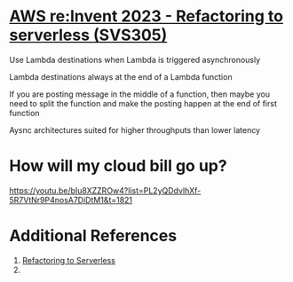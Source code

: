 # [AWS re:Invent 2023 - Refactoring to serverless (SVS305)](https://www.youtube.com/watch?v=bIu8XZZROw4)

Use Lambda destinations when Lambda is triggered asynchronously

Lambda destinations always at the end of a Lambda function

If you are posting message in the middle of a function, then maybe you need to split the function and make the posting happen at the end of first function

Aysnc architectures suited for higher throughputs than lower latency

# How will my cloud bill go up?
https://youtu.be/bIu8XZZROw4?list=PL2yQDdvlhXf-5R7VtNr9P4nosA7DiDtM1&t=1821

# Additional References

1. [Refactoring to Serverless](https://serverlessland.com/content/guides/refactoring-serverless/introduction)
1. [](https://architectelevator.com/cloud/cloud-decoupling-cost/)